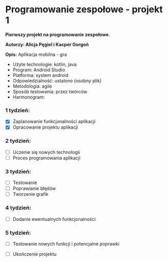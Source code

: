 # Programowanie zespołowe - projekt 1

**Pierwszy projekt na programowanie zespołowe.**

**Autorzy: Alicja Pęgiel i Kacper Gorgoń**

**Opis:** Aplikacja mobilna - gra

- Użyte technologie: kotlin, java
- Program: Android Studio
- Platforma: system android
- Odpowiedzialność: ustalono (osobny plik)
- Metodologia: agile
- Sposób testowania: przez twórców
- Harmonogram: 
### 1 tydzień:
- [x] Zaplanowanie funkcjonalności aplikacji 
- [x] Opracowanie projektu aplikacji
### 2 tydzień:
- [ ] Uczenie się nowych technologii
- [ ] Proces programowania aplikacji
### 3 tydzień:
- [ ] Testowanie
- [ ] Poprawianie błędów
- [ ] Tworzenie grafik
### 4 tydzień:
- [ ] Dodanie ewentualnych funkcjonalności
### 5 tydzień:
- [ ] Testowanie nowych funkcji i potencjalne
	poprawki
- [ ] Ukończenie projektu




